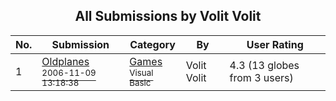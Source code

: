 ﻿<div align="center">

## All Submissions by Volit Volit

</div>

No.  | Submission | Category | By   | User Rating
---- | ---------- | -------- | ---- | -----------
1 | [Oldplanes<br /><sup>2006-11-09 13:18:38</sup>](https://github.com/Planet-Source-Code/volit-volit-oldplanes__1-67052) | [Games<br /><sup>Visual Basic</sup>](../ByCategory/games__1-38.md) | Volit Volit | 4.3 (13 globes from 3 users)
